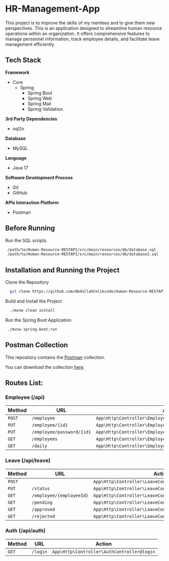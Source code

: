 
# HR-Management-App

This project is to improve the skills of my mentees and to give them new perspectives. This is an application designed to streamline human resource operations within an organization. It offers comprehensive features to manage personnel information, track employee details, and facilitate leave management efficiently

## Tech Stack
**Framework**
* Core
    * Spring 
        * Spring Boot
        * Spring Web
        * Spring Mail
        * Spring Validation


**3rd Party Dependencies**
* sql2o


**Database**
* MySQL


**Language**
* Java 17


**Software Development Process**
* Git
* GitHub


**APIs Interaction Platform**
* Postman

## Before Running 
Run the SQL scripts
```bash
 /path/to/Human-Resource-RESTAPI/src/main/resources/db/database.sql
 /path/to/Human-Resource-RESTAPI/src/main/resources/db/database2.sql
```
## Installation and Running the Project

Clone the Repository

```bash
  git clone https://github.com/AbdullahCelikcode/Human-Resource-RESTAPI
```

Build and Install the Project

```bash
  ./mvnw clean install
```



Run the Spring Boot Application

```bash
 ./mvnw spring-boot:run
```

## Postman Collection

This repository contains the [Postman](https://www.postman.com/) collection.

You can download the collection [here](https://documenter.getpostman.com/view/27272819/2s9YkrcL2f).

## Routes List:

### Employee (/api)

| Method     | URL                               | Action                                                      |
|------------|-----------------------------------|-------------------------------------------------------------|
| `POST`     | `/employee`                       | `App\Http\Controller\EmployeeController@createEmployee`     |
| `PUT`      | `/employee/{id}`                  | `App\Http\Controller\EmployeeController@updateEmployee`     |
| `PUT`      | `/employee/password/{id}`         | `App\Http\Controller\EmployeeController@updatePassword`     |
| `GET`      | `/employees`                      | `App\Http\Controller\EmployeeController@getEmployees`       |
| `GET`      | `/daily`                          | `App\Http\Controller\EmployeeController@getEmployeesOnLeave`|


### Leave (/api/leave)

| Method     | URL                               | Action                                                      |
|------------|-----------------------------------|-------------------------------------------------------------|
| `POST`     |                                   | `App\Http\Controller\LeaveController@createLeave`           |
| `PUT`      | `/status`                         | `App\Http\Controller\LeaveController@updateStatus`          |
| `GET`      | `/employee/{employeeId}`          | `App\Http\Controller\LeaveController@getLeaves`             |
| `GET`      | `/pending`                        | `App\Http\Controller\LeaveController@getPendingLeaves`      |
| `GET`      | `/approved`                        | `App\Http\Controller\LeaveController@getApprovedLeaves`    |
| `GET`      | `/rejected`                        | `App\Http\Controller\LeaveController@getRejectedLeaves`    |   

### Auth (/api/auth)

| Method     | URL                               | Action                                                      |
|------------|-----------------------------------|-------------------------------------------------------------|
| `GET`      | `/login`                          | `App\Http\Controller\AuthController@login`                  |

  
